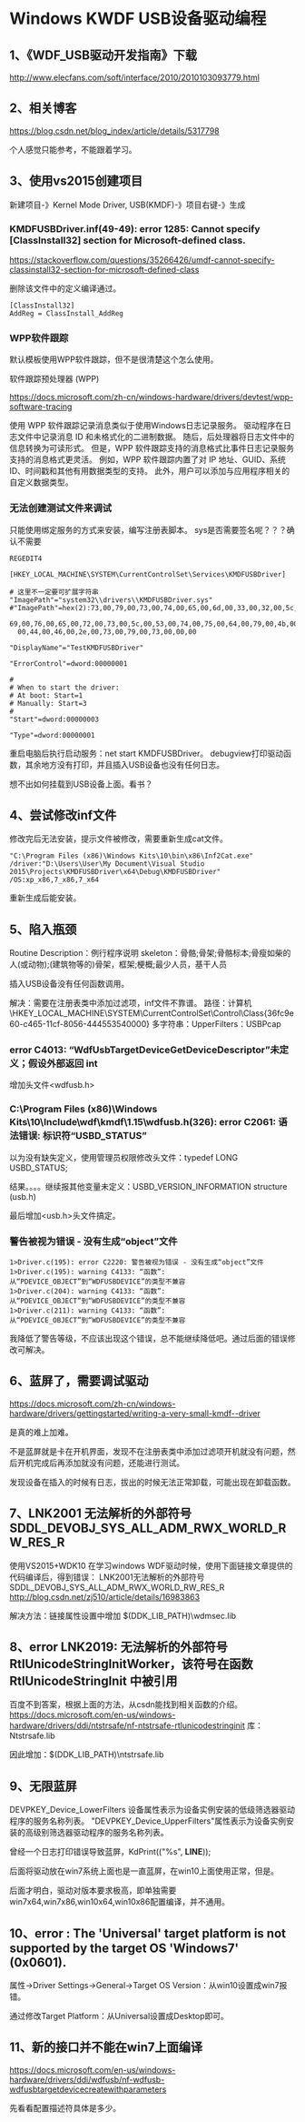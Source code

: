 # Windows KWDF USB设备驱动编程

## 1、《WDF_USB驱动开发指南》下载
http://www.elecfans.com/soft/interface/2010/2010103093779.html

## 2、相关博客
https://blog.csdn.net/blog_index/article/details/5317798

个人感觉只能参考，不能跟着学习。

## 3、使用vs2015创建项目
新建项目-》Kernel Mode Driver, USB(KMDF)-》项目右键-》生成

### KMDFUSBDriver.inf(49-49): error 1285: Cannot specify [ClassInstall32] section for Microsoft-defined class.
https://stackoverflow.com/questions/35266426/umdf-cannot-specify-classinstall32-section-for-microsoft-defined-class

删除该文件中的定义编译通过。
```
[ClassInstall32]
AddReg = ClassInstall_AddReg
```

### WPP软件跟踪
默认模板使用WPP软件跟踪，但不是很清楚这个怎么使用。

软件跟踪预处理器 (WPP) 

https://docs.microsoft.com/zh-cn/windows-hardware/drivers/devtest/wpp-software-tracing

使用 WPP 软件跟踪记录消息类似于使用Windows日志记录服务。 驱动程序在日志文件中记录消息 ID 和未格式化的二进制数据。 随后，后处理器将日志文件中的信息转换为可读形式。 但是，WPP 软件跟踪支持的消息格式比事件日志记录服务支持的消息格式更灵活。 例如，WPP 软件跟踪内置了对 IP 地址、GUID、系统 ID、时间戳和其他有用数据类型的支持。 此外，用户可以添加与应用程序相关的自定义数据类型。

### 无法创建测试文件来调试
只能使用绑定服务的方式来安装，编写注册表脚本。
sys是否需要签名呢？？？确认不需要
```
REGEDIT4

[HKEY_LOCAL_MACHINE\SYSTEM\CurrentControlSet\Services\KMDFUSBDriver]

# 这里不一定要可扩展字符串
"ImagePath"="system32\\drivers\\KMDFUSBDriver.sys"
#"ImagePath"=hex(2):73,00,79,00,73,00,74,00,65,00,6d,00,33,00,32,00,5c,00,64,00,72,00,\
  69,00,76,00,65,00,72,00,73,00,5c,00,53,00,74,00,75,00,64,00,79,00,4b,00,4d,\
  00,44,00,46,00,2e,00,73,00,79,00,73,00,00,00

"DisplayName"="TestKMDFUSBDriver"

"ErrorControl"=dword:00000001

#
# When to start the driver:
# At boot: Start=1
# Manually: Start=3
#
"Start"=dword:00000003

"Type"=dword:00000001

```
重启电脑后执行启动服务：net start KMDFUSBDriver。
debugview打印驱动函数，其余地方没有打印，并且插入USB设备也没有任何日志。

想不出如何挂载到USB设备上面。看书？

## 4、尝试修改inf文件
修改完后无法安装，提示文件被修改，需要重新生成cat文件。
```
"C:\Program Files (x86)\Windows Kits\10\bin\x86\Inf2Cat.exe" /driver:"D:\Users\User\My Document\Visual Studio 2015\Projects\KMDFUSBDriver\x64\Debug\KMDFUSBDriver" /OS:xp_x86,7_x86,7_x64
```
重新生成后能安装。

## 5、陷入瓶颈
Routine Description：例行程序说明
skeleton：骨骼;骨架;骨骼标本;骨瘦如柴的人(或动物);(建筑物等的)骨架，框架;梗概;最少人员，基干人员

插入USB设备没有任何函数调用。

解决：需要在注册表类中添加过滤项，inf文件不靠谱。
路径：计算机\HKEY_LOCAL_MACHINE\SYSTEM\CurrentControlSet\Control\Class\{36fc9e60-c465-11cf-8056-444553540000}
多字符串：UpperFilters：USBPcap

### error C4013: “WdfUsbTargetDeviceGetDeviceDescriptor”未定义；假设外部返回 int
增加头文件<wdfusb.h>

### C:\Program Files (x86)\Windows Kits\10\Include\wdf\kmdf\1.15\wdfusb.h(326): error C2061: 语法错误: 标识符“USBD_STATUS”
以为没有缺失定义，使用管理员权限修改头文件：typedef LONG USBD_STATUS;

结果。。。。继续报其他变量未定义：USBD_VERSION_INFORMATION structure (usb.h)

最后增加<usb.h>头文件搞定。

### 警告被视为错误 - 没有生成“object”文件
```
1>Driver.c(195): error C2220: 警告被视为错误 - 没有生成“object”文件
1>Driver.c(195): warning C4133: “函数”: 从“PDEVICE_OBJECT”到“WDFUSBDEVICE”的类型不兼容
1>Driver.c(204): warning C4133: “函数”: 从“PDEVICE_OBJECT”到“WDFUSBDEVICE”的类型不兼容
1>Driver.c(211): warning C4133: “函数”: 从“PDEVICE_OBJECT”到“WDFUSBDEVICE”的类型不兼容
```
我降低了警告等级，不应该出现这个错误，总不能继续降低吧。通过后面的错误修改可解决。

## 6、蓝屏了，需要调试驱动
https://docs.microsoft.com/zh-cn/windows-hardware/drivers/gettingstarted/writing-a-very-small-kmdf--driver

是真的难上加难。

不是蓝屏就是卡在开机界面，发现不在注册表类中添加过滤项开机就没有问题，然后开机完成后再添加就没有问题，还能进行测试。

发现设备在插入的时候有日志，拔出的时候无法正常卸载，可能出现在卸载函数。

## 7、LNK2001 无法解析的外部符号 SDDL_DEVOBJ_SYS_ALL_ADM_RWX_WORLD_RW_RES_R
使用VS2015+WDK10 在学习windows WDF驱动时候，使用下面链接文章提供的代码编译后，得到错误：
LNK2001无法解析的外部符号 SDDL_DEVOBJ_SYS_ALL_ADM_RWX_WORLD_RW_RES_R
http://blog.csdn.net/zj510/article/details/16983863


解决方法：链接属性设置中增加
$(DDK_LIB_PATH)\wdmsec.lib

## 8、error LNK2019: 无法解析的外部符号 RtlUnicodeStringInitWorker，该符号在函数 RtlUnicodeStringInit 中被引用
百度不到答案，根据上面的方法，从csdn能找到相关函数的介绍。
https://docs.microsoft.com/en-us/windows-hardware/drivers/ddi/ntstrsafe/nf-ntstrsafe-rtlunicodestringinit
库：Ntstrsafe.lib

因此增加：$(DDK_LIB_PATH)\ntstrsafe.lib

## 9、无限蓝屏
DEVPKEY_Device_LowerFilters 设备属性表示为设备实例安装的低级筛选器驱动程序的服务名称列表。
"DEVPKEY_Device_UpperFilters"属性表示为设备实例安装的高级别筛选器驱动程序的服务名称列表。

曾经一个日志打印错误导致蓝屏，KdPrint(("%s", __LINE__));

后面将驱动放在win7系统上面也是一直蓝屏，在win10上面使用正常，但是。

后面才明白，驱动对版本要求极高，即单独需要win7x64,win7x86,win10x64,win10x86配置编译，并不通用。

## 10、error : The 'Universal' target platform is not supported by the target OS 'Windows7' (0x0601).
属性->Driver Settings->General->Target OS Version：从win10设置成win7报错。

通过修改Target Platform：从Universal设置成Desktop即可。

## 11、新的接口并不能在win7上面编译
https://docs.microsoft.com/en-us/windows-hardware/drivers/ddi/wdfusb/nf-wdfusb-wdfusbtargetdevicecreatewithparameters

先看看配置描述符具体是多少。

































